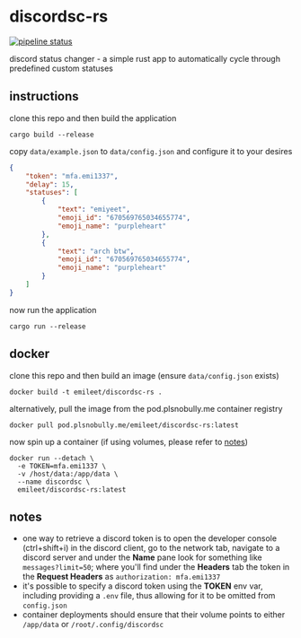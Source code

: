 # discordsc-rs
[![pipeline status](https://git.plsnobully.me/emileet/discordsc-rs/badges/master/pipeline.svg)](https://git.plsnobully.me/emileet/discordsc-rs/-/commits/master)

discord status changer - a simple rust app to automatically cycle through predefined custom statuses

## instructions

clone this repo and then build the application

```shell
cargo build --release
```

copy `data/example.json` to `data/config.json` and configure it to your desires
```json
{
    "token": "mfa.emi1337",
    "delay": 15,
    "statuses": [
        {
            "text": "emiyeet",
            "emoji_id": "670569765034655774",
            "emoji_name": "purpleheart"
        },
        {
            "text": "arch btw",
            "emoji_id": "670569765034655774",
            "emoji_name": "purpleheart"
        }
    ]
}
```

now run the application
```shell
cargo run --release
```

## docker

clone this repo and then build an image (ensure `data/config.json` exists)

```shell
docker build -t emileet/discordsc-rs .
```

alternatively, pull the image from the pod.plsnobully.me container registry

```shell
docker pull pod.plsnobully.me/emileet/discordsc-rs:latest
```

now spin up a container (if using volumes, please refer to [notes](#notes))
```shell
docker run --detach \
  -e TOKEN=mfa.emi1337 \
  -v /host/data:/app/data \
  --name discordsc \
  emileet/discordsc-rs:latest
```

## notes

- one way to retrieve a discord token is to open the developer console (ctrl+shift+i) in the discord client, go to the network tab, navigate to a discord server and under the **Name** pane look for something like `messages?limit=50`; where you'll find under the **Headers** tab the token in the **Request Headers** as `authorization: mfa.emi1337`
- it's possible to specify a discord token using the **TOKEN** env var, including providing a `.env` file, thus allowing for it to be omitted from `config.json`
- container deployments should ensure that their volume points to either `/app/data` or `/root/.config/discordsc`